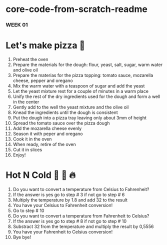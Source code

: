 # core-code-from-scratch-readme

### **WEEK 01**

# Let's make pizza 🍕
1. Preheat the oven
2. Prepare the materials for the dough: flour, yeast, salt, sugar, warm water and olive oil
3. Prepare the materias for the pizza topping: tomato sauce, mozarella cheese, pepper and oregano
4. Mix the warm water with a teaspoon of sugar and add the yeast
5. Let the yeast mixture rest for a couple of minutes in a warm place
6. Unify the rest of the dry ingredients used for the dough and form a well in the center
7. Gently add to the well the yeast mixture and the olive oil
8. Knead the ingredients until the dough is consistent
9. Put the dough into a pizza tray leaving only about 3mm of height
10. Spread the tomato sauce over the pizza dough
11. Add the mozarella cheese evenly
12. Season it with peper and oregano
13. Cook it in the oven
14. When ready, retire of the oven
15. Cut it in slices
16. Enjoy!

# Hot N Cold 🤒 🧊 🔥
1. Do you want to convert a temperature from Celsius to Fahrenheit?
2. If the answer is yes go to step # 3 if not go to step # 6
3. Multiply the temperature by 1.8 and add 32 to the result
4. You have your Celsius to Fahrenheit conversion!
5. Go to step # 10
6. Do you want to convert a temperature from Fahrenheit to Celsius?
7. If the answer is yes go to step # 8 if not go to step # 10
8. Substract 32 from the temperature and multiply the result by 0,5556
9. You have your Fahrenheit to Celsius conversion!
10. Bye bye!
